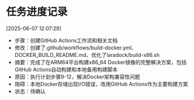 # 任务进度记录

[2025-06-07 12:07:29]
- 步骤：创建GitHub Actions工作流和相关文档
- 修改：创建了.github/workflows/build-docker.yml、DOCKER_BUILD_README.md、优化了laradock/build-x86.sh
- 摘要：完成了在ARM64平台构建x86_64 Docker镜像的完整解决方案，包括GitHub Actions自动构建和本地备用构建脚本
- 原因：执行计划步骤9-12，解决Docker架构兼容性问题
- 阻碍：本地Docker存储出现I/O错误，改用GitHub Actions作为主要构建方案
- 状态：待确认
